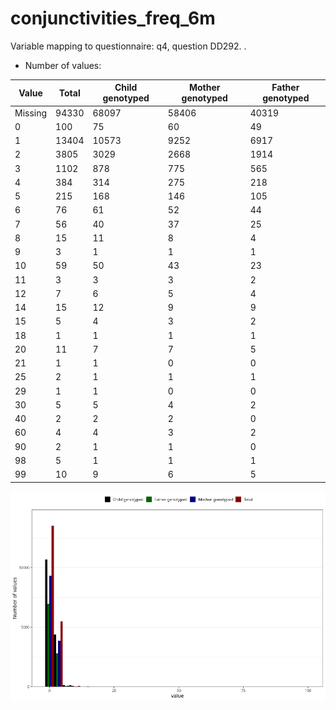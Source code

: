 # conjunctivities_freq_6m
Variable mapping to questionnaire: q4, question DD292.
.
- Number of values:

| Value | Total | Child genotyped | Mother genotyped | Father genotyped |
| ----- | ----- | --------------- | ---------------- | ---------------- |
| Missing | 94330 | 68097 | 58406 | 40319 |
| 0 | 100 | 75 | 60 |49 |
| 1 | 13404 | 10573 | 9252 |6917 |
| 2 | 3805 | 3029 | 2668 |1914 |
| 3 | 1102 | 878 | 775 |565 |
| 4 | 384 | 314 | 275 |218 |
| 5 | 215 | 168 | 146 |105 |
| 6 | 76 | 61 | 52 |44 |
| 7 | 56 | 40 | 37 |25 |
| 8 | 15 | 11 | 8 |4 |
| 9 | 3 | 1 | 1 |1 |
| 10 | 59 | 50 | 43 |23 |
| 11 | 3 | 3 | 3 |2 |
| 12 | 7 | 6 | 5 |4 |
| 14 | 15 | 12 | 9 |9 |
| 15 | 5 | 4 | 3 |2 |
| 18 | 1 | 1 | 1 |1 |
| 20 | 11 | 7 | 7 |5 |
| 21 | 1 | 1 | 0 |0 |
| 25 | 2 | 1 | 1 |1 |
| 29 | 1 | 1 | 0 |0 |
| 30 | 5 | 5 | 4 |2 |
| 40 | 2 | 2 | 2 |0 |
| 60 | 4 | 4 | 3 |2 |
| 90 | 2 | 1 | 1 |0 |
| 98 | 5 | 1 | 1 |1 |
| 99 | 10 | 9 | 6 |5 |



![](conjunctivities_freq_6m_n.png)




